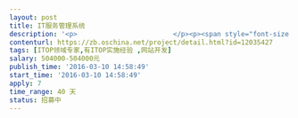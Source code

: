 ```yaml
---                
layout: post       
title: IT服务管理系统           
description: '<p>                        </p><p><span style="font-size: 10pt;">实施ITSM项目，完成事件管理、服务请求管理、问题管理、变更管理、任务管理等功能。</span></p><p><span style="font-size: 10pt;">&nbsp;</span></p><p><span style="font-size: 10pt;">【业务需求】</span></p><p><span style="font-size: 10pt;">完成公司事件管理、服务请求管理、问题管理、变更管理、任务管理业务流程梳理与设计；</span></p><p><span style="font-size: 10pt;">建立一个可配置的ITSM服务平</span></p><p><span style="font-size: 10pt;">配置完成完成事件管理、服务请求管理、问题管理、变更管理、任务管理流程；</span></p><p><span style="font-size: 10pt;">部署系统，需要支持横向扩展；</span></p><p><span style="font-size: 10pt;">实现20个报表；</span></p><p><span style="font-size: 10pt;">要求支持300并发。</span></p><p><span style="font-size: 10pt;">（要求有成熟产品搭建，至少有两个百万级项目案例）</span></p><p><span style="font-size: 10pt;"><br></span></p><p><span style="font-size: 10pt;">【人员要求】</span></p><p><span style="font-size: 10pt;">需要有认证的ITOP专家</span></p><p><span style="font-size: 10pt;"><br></span></p><p><span style="font-size: 10pt;">【交付要求】</span></p><p><span style="font-size: 10pt;">一次性付款</span></p><p><span style="font-size: 10pt;">&nbsp;</span></p><h4><br></h4><p>                    </p>'     
contenturl: https://zb.oschina.net/project/detail.html?id=12035427      
tags: [ITOP领域专家,有ITOP实施经验 ,网站开发]            
salary: 504000-504000元          
publish_time: '2016-03-10 14:58:49'         
start_time: '2016-03-10 14:58:49'           
apply: 7                   
time_range: 40 天              
status: 招募中                  
---                 
```

